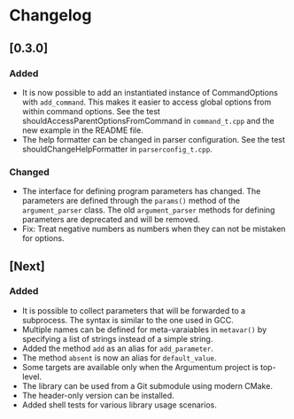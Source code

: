 
# Changelog

## [0.3.0]

### Added

- It is now possible to add an instantiated instance of CommandOptions with `add_command`.  This
  makes it easier to access global options from within command options.  See the test
  shouldAccessParentOptionsFromCommand in `command_t.cpp` and the new example in the README file.
- The help formatter can be changed in parser configuration. See the test shouldChangeHelpFormatter
  in `parserconfig_t.cpp`.

### Changed

- The interface for defining program parameters has changed.  The parameters are defined through the
  `params()` method of the `argument_parser` class.  The old `argument_parser` methods for defining
  parameters are deprecated and will be removed.
- Fix: Treat negative numbers as numbers when they can not be mistaken for options.

## [Next]

### Added

- It is possible to collect parameters that will be forwarded to a subprocess.  The syntax is
  similar to the one used in GCC.
- Multiple names can be defined for meta-varaiables in `metavar()` by specifying a list of strings
  instead of a simple string.
- Added the method `add` as an alias for `add_parameter`.
- The method `absent` is now an alias for `default_value`.
- Some targets are available only when the Argumentum project is top-level.
- The library can be used from a Git submodule using modern CMake.
- The header-only version can be installed.
- Added shell tests for various library usage scenarios.
